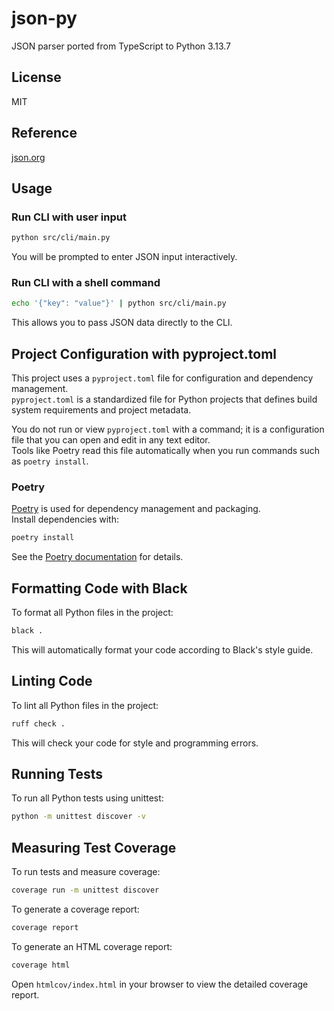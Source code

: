 # json-py

JSON parser ported from TypeScript to Python 3.13.7

## License

MIT

## Reference

[json.org](http://json.org)

## Usage

### Run CLI with user input

```sh
python src/cli/main.py
```

You will be prompted to enter JSON input interactively.

### Run CLI with a shell command

```sh
echo '{"key": "value"}' | python src/cli/main.py
```

This allows you to pass JSON data directly to the CLI.

## Project Configuration with pyproject.toml

This project uses a `pyproject.toml` file for configuration and dependency management.  
`pyproject.toml` is a standardized file for Python projects that defines build system requirements and project metadata.

You do not run or view `pyproject.toml` with a command; it is a configuration file that you can open and edit in any text editor.  
Tools like Poetry read this file automatically when you run commands such as `poetry install`.

### Poetry

[Poetry](https://python-poetry.org/) is used for dependency management and packaging.  
Install dependencies with:

```sh
poetry install
```

See the [Poetry documentation](https://python-poetry.org/docs/) for details.

## Formatting Code with Black

To format all Python files in the project:

```sh
black .
```

This will automatically format your code according to Black's style guide.

## Linting Code

To lint all Python files in the project:

```sh
ruff check .
```

This will check your code for style and programming errors.

## Running Tests

To run all Python tests using unittest:

```sh
python -m unittest discover -v
```

## Measuring Test Coverage

To run tests and measure coverage:

```sh
coverage run -m unittest discover
```

To generate a coverage report:

```sh
coverage report
```

To generate an HTML coverage report:

```sh
coverage html
```

Open `htmlcov/index.html` in your browser to view the detailed coverage report.
